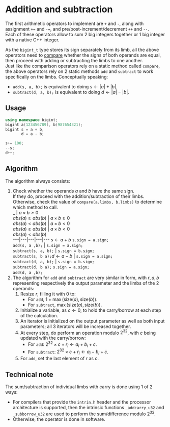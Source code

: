 # Addition and subtraction

The first arithmetic operators to implement are `+` and `-`, along with assignment `+=` and `-=`, and pre/post-increment/decrement `++` and `--`.<br/>
Each of these operators allow to sum 2 big integers together or 1 big integer with a native C++ integer.

As the `bigint_t` type stores its sign separately from its limb, all the above operators need to [compare](./comparison.md) whether the signs of both operands are equal, then proceed with adding or subtracting the limbs to one another.<br/>
Just like the comparison operators rely on a static method called `compare`, the above operators rely on 2 static methods `add` and `subtract` to work specifically on the limbs. Conceptually speaking:
- `add(s, a, b);` is equivalent to doing $s \leftarrow |a| + |b|$.
- `subtract(d, a, b);` is equivalent to doing $d \leftarrow |a| - |b|$.

## Usage

```c++
using namespace bigint;
bigint a(123456789), b(987654321);
bigint s = a + b,
       d = a - b;

s+= 100;
--s;
d++;
```

## Algorithm

The algorithm always consists:
1. Check whether the operands $a$ and $b$ have the same sign.<br/>
If they do, proceed with the addition/subtraction of their limbs.<br/>
Otherwise, check the value of `compare(a.limbs, b.limbs)` to determine which method to call.<br/>
    _ | $a \times b \geq 0$<br/>$abs(a) \geq abs(b)$ | $a \times b \geq 0$<br/>$abs(a) < abs(b)$ | $a \times b < 0$<br/>$abs(a) \geq abs(b)$ | $a \times b < 0$<br/>$abs(a) < abs(b)$  
    ---|---|---|---|---
    $s \leftarrow a+b$ <td colspan="2">`s.sign = a.sign;`<br/>`add(s, a ,b);`</td> | `s.sign = a.sign;`<br/>`subtract(s, a, b);` | `s.sign = b.sign;`<br/>`subtract(s, b a);`</tr><tr><td>$d \leftarrow a - b$ | `s.sign = a.sign;`<br/>`subtract(d, a, b);` | `s.sign = b.sign;`<br/>`subtract(d, b a);` <td colspan="2">`s.sign = a.sign;`<br/>`add(d, a ,b);` </td>
2.  The algorithm for `add` and `subtract` are very similar in form, with $r, a, b$ representing respectively the output parameter and the limbs of the 2 operands:<br/>
    1. Resize $r$, filling it with 0 to:
        - For `add`, $1+\max(\text{size}(a), \text{size}(b))$.
        - For `subtract`, $\max(\text{size}(a), \text{size}(b))$.
    2. Initialize a variable, as $c \leftarrow 0$, to hold the carry/borrow at each step of the calculation.
    3. An iterator is initialized on the output parameter as well as both input parameters; all 3 iterators will be increased together.
    4. At every step, do perform an operation modulo $2^{32}$, with $c$ being updated with the carry/borrow:
        - For `add`: $2^{32} \times c + r_i \leftarrow a_i + b_i + c$.
        - For `subtract`: $2^{32} \times c + r_i \leftarrow a_i - b_i + c$.
    5. For `add`, set the last element of $r$ as $c$. 

## Technical note

The sum/subtraction of individual limbs with carry is done using 1 of 2 ways:
 - For compilers that provide the `intrin.h` header and the processor architecture is supported, then the intrinsic functions `_addcarry_u32` and `_subborrow_u32` are used to perform the sum/difference modulo $2^{32}$.
 - Otherwise, the operator is done in software.
